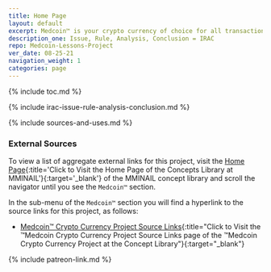 ```yaml
---
title: Home Page
layout: default
excerpt: Medcoin™ is your crypto currency of choice for all transactions medicinal and medical ...
description_one: Issue, Rule, Analysis, Conclusion = IRAC
repo: Medcoin-Lessons-Project
ver_date: 08-25-21
navigation_weight: 1
categories: page
---
```

{% include toc.md %}

{% include irac-issue-rule-analysis-conclusion.md %}

{% include sources-and-uses.md %}

### External Sources

To view a list of aggregate external links for this project, visit the [Home Page](https://mminail.github.io/){:title='Click to Visit the Home Page of the Concepts Library at MMINAIL'}{:target='_blank'} of the MMINAIL concept library and scroll the navigator until you see the `Medcoin™` section.

In the sub-menu of the `Medcoin™` section you will find a hyperlink to the source links for this project, as follows:

- [Medcoin™ Crypto Currency Project Source Links](https://mminail.github.io/Medcoin/Medcoin-Source-Links.htm){:title="Click to Visit the ™Medcoin Crypto Currency Project Source Links page of the ™Medcoin Crypto Currency Project at the Concept Library"}{:target="_blank"}

{% include patreon-link.md %}
